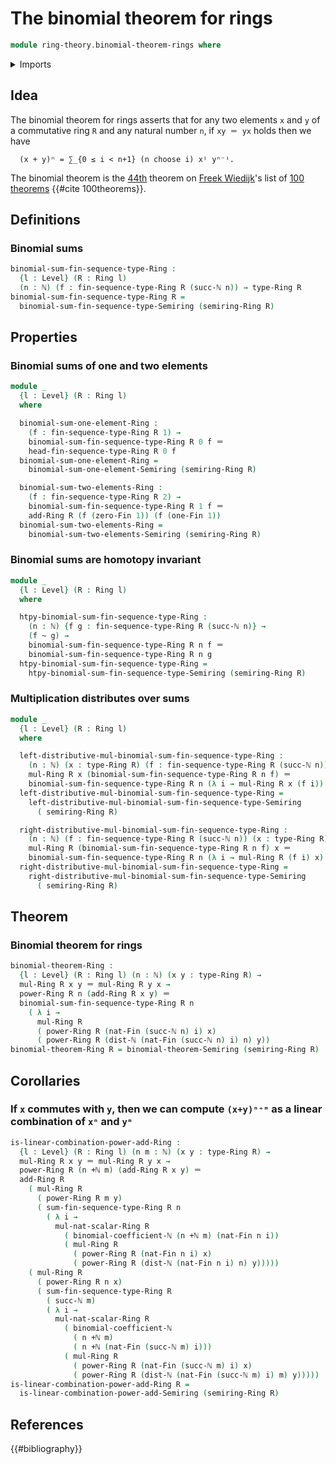 # The binomial theorem for rings

```agda
module ring-theory.binomial-theorem-rings where
```

<details><summary>Imports</summary>

```agda
open import elementary-number-theory.addition-natural-numbers
open import elementary-number-theory.binomial-coefficients
open import elementary-number-theory.distance-natural-numbers
open import elementary-number-theory.natural-numbers

open import foundation.homotopies
open import foundation.identity-types
open import foundation.universe-levels

open import linear-algebra.finite-sequences-of-elements-rings

open import ring-theory.binomial-theorem-semirings
open import ring-theory.powers-of-elements-rings
open import ring-theory.rings
open import ring-theory.sums-of-finite-sequences-of-elements-rings

open import univalent-combinatorics.standard-finite-types
```

</details>

## Idea

The binomial theorem for rings asserts that for any two elements `x` and `y` of
a commutative ring `R` and any natural number `n`, if `xy ＝ yx` holds then we
have

```text
  (x + y)ⁿ = ∑_{0 ≤ i < n+1} (n choose i) xⁱ yⁿ⁻ⁱ.
```

The binomial theorem is the [44th](literature.100-theorems.md#44) theorem on
[Freek Wiedijk](http://www.cs.ru.nl/F.Wiedijk/)'s list of
[100 theorems](literature.100-theorems.md) {{#cite 100theorems}}.

## Definitions

### Binomial sums

```agda
binomial-sum-fin-sequence-type-Ring :
  {l : Level} (R : Ring l)
  (n : ℕ) (f : fin-sequence-type-Ring R (succ-ℕ n)) → type-Ring R
binomial-sum-fin-sequence-type-Ring R =
  binomial-sum-fin-sequence-type-Semiring (semiring-Ring R)
```

## Properties

### Binomial sums of one and two elements

```agda
module _
  {l : Level} (R : Ring l)
  where

  binomial-sum-one-element-Ring :
    (f : fin-sequence-type-Ring R 1) →
    binomial-sum-fin-sequence-type-Ring R 0 f ＝
    head-fin-sequence-type-Ring R 0 f
  binomial-sum-one-element-Ring =
    binomial-sum-one-element-Semiring (semiring-Ring R)

  binomial-sum-two-elements-Ring :
    (f : fin-sequence-type-Ring R 2) →
    binomial-sum-fin-sequence-type-Ring R 1 f ＝
    add-Ring R (f (zero-Fin 1)) (f (one-Fin 1))
  binomial-sum-two-elements-Ring =
    binomial-sum-two-elements-Semiring (semiring-Ring R)
```

### Binomial sums are homotopy invariant

```agda
module _
  {l : Level} (R : Ring l)
  where

  htpy-binomial-sum-fin-sequence-type-Ring :
    (n : ℕ) {f g : fin-sequence-type-Ring R (succ-ℕ n)} →
    (f ~ g) →
    binomial-sum-fin-sequence-type-Ring R n f ＝
    binomial-sum-fin-sequence-type-Ring R n g
  htpy-binomial-sum-fin-sequence-type-Ring =
    htpy-binomial-sum-fin-sequence-type-Semiring (semiring-Ring R)
```

### Multiplication distributes over sums

```agda
module _
  {l : Level} (R : Ring l)
  where

  left-distributive-mul-binomial-sum-fin-sequence-type-Ring :
    (n : ℕ) (x : type-Ring R) (f : fin-sequence-type-Ring R (succ-ℕ n)) →
    mul-Ring R x (binomial-sum-fin-sequence-type-Ring R n f) ＝
    binomial-sum-fin-sequence-type-Ring R n (λ i → mul-Ring R x (f i))
  left-distributive-mul-binomial-sum-fin-sequence-type-Ring =
    left-distributive-mul-binomial-sum-fin-sequence-type-Semiring
      ( semiring-Ring R)

  right-distributive-mul-binomial-sum-fin-sequence-type-Ring :
    (n : ℕ) (f : fin-sequence-type-Ring R (succ-ℕ n)) (x : type-Ring R) →
    mul-Ring R (binomial-sum-fin-sequence-type-Ring R n f) x ＝
    binomial-sum-fin-sequence-type-Ring R n (λ i → mul-Ring R (f i) x)
  right-distributive-mul-binomial-sum-fin-sequence-type-Ring =
    right-distributive-mul-binomial-sum-fin-sequence-type-Semiring
      ( semiring-Ring R)
```

## Theorem

### Binomial theorem for rings

```agda
binomial-theorem-Ring :
  {l : Level} (R : Ring l) (n : ℕ) (x y : type-Ring R) →
  mul-Ring R x y ＝ mul-Ring R y x →
  power-Ring R n (add-Ring R x y) ＝
  binomial-sum-fin-sequence-type-Ring R n
    ( λ i →
      mul-Ring R
      ( power-Ring R (nat-Fin (succ-ℕ n) i) x)
      ( power-Ring R (dist-ℕ (nat-Fin (succ-ℕ n) i) n) y))
binomial-theorem-Ring R = binomial-theorem-Semiring (semiring-Ring R)
```

## Corollaries

### If `x` commutes with `y`, then we can compute `(x+y)ⁿ⁺ᵐ` as a linear combination of `xⁿ` and `yᵐ`

```agda
is-linear-combination-power-add-Ring :
  {l : Level} (R : Ring l) (n m : ℕ) (x y : type-Ring R) →
  mul-Ring R x y ＝ mul-Ring R y x →
  power-Ring R (n +ℕ m) (add-Ring R x y) ＝
  add-Ring R
    ( mul-Ring R
      ( power-Ring R m y)
      ( sum-fin-sequence-type-Ring R n
        ( λ i →
          mul-nat-scalar-Ring R
            ( binomial-coefficient-ℕ (n +ℕ m) (nat-Fin n i))
            ( mul-Ring R
              ( power-Ring R (nat-Fin n i) x)
              ( power-Ring R (dist-ℕ (nat-Fin n i) n) y)))))
    ( mul-Ring R
      ( power-Ring R n x)
      ( sum-fin-sequence-type-Ring R
        ( succ-ℕ m)
        ( λ i →
          mul-nat-scalar-Ring R
            ( binomial-coefficient-ℕ
              ( n +ℕ m)
              ( n +ℕ (nat-Fin (succ-ℕ m) i)))
            ( mul-Ring R
              ( power-Ring R (nat-Fin (succ-ℕ m) i) x)
              ( power-Ring R (dist-ℕ (nat-Fin (succ-ℕ m) i) m) y)))))
is-linear-combination-power-add-Ring R =
  is-linear-combination-power-add-Semiring (semiring-Ring R)
```

## References

{{#bibliography}}

